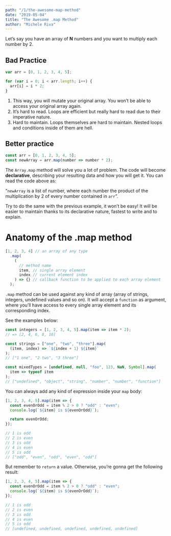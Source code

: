 ```yaml
---
path: "/1/the-awesome-map-method"
date: "2019-05-04"
title: "The Awesome .map Method"
author: "Michele Riva"
---
```


Let’s say you have an array of **N** numbers and you want to multiply each number by 2.

## Bad Practice

```javascript
var arr = [0, 1, 2, 3, 4, 5];

for (var i = 0; i < arr.length; i++) {
  arr[i] = i * 2;
}
```

1. This way, you will mutate your original array. You won’t be able to access your original array again.
2. It’s hard to read. Loops are efficient but really hard to read due to their imperative nature.
3. Hard to maintain. Loops themselves are hard to maintain. Nested loops and conditions inside of them are hell.

## Better practice

```javascript
const arr = [0, 1, 2, 3, 4, 5];
const newArray = arr.map(number => number * 2);
```

The `Array.map` method will solve you a lot of problem.
The code will become **declarative**, describing your resulting data and how you will get it.
You can read the code above as:

“`newArray` is a list of number, where each number the product of the multiplication by 2 of every number contained in `arr`”.

Try to do the same with the previous example, it won’t be easy!
It will be easier to maintain thanks to its declarative nature, fastest to write and to explain.

# Anatomy of the .map method

```javascript
[1, 2, 3, 4] // an array of any type
  .map(
    (
      // method name
      item, // single array element
      index // current element index
    ) => {} // callback function to be applied to each array element
  );
```

`.map` method can be used against any kind of array (array of strings, integers, undefined values and so on).
It will accept a `function` as argument, where you’ll have access to every single array element and its corresponding index.

See the examples below:

```javascript
const integers = [1, 2, 3, 4, 5].map(item => item * 2);
// => [2, 4, 6, 8, 10]

const strings = ["one", "two", "three"].map(
  (item, index) => `${index + 1} ${item}`
);
// ["1 one", "2 two", "3 three"]

const mixedTypes = [undefined, null, "foo", 123, NaN, Symbol].map(
  item => typeof item
);
// ["undefined", "object", "string", "number", "number", "function"]
```

You can always add any kind of expression inside your `map` body:

```javascript
[1, 2, 3, 4, 5].map(item => {
  const evenOrOdd = item % 2 > 0 ? "odd" : "even";
  console.log(`${item} is ${evenOrOdd}`);

  return evenOrOdd;
});

// 1 is odd
// 2 is even
// 3 is odd
// 4 is even
// 5 is odd
// ["odd", "even", "odd", "even", "odd"]
```

But remember to `return` a value. Otherwise, you’re gonna get the following result:

```javascript
[1, 2, 3, 4, 5].map(item => {
  const evenOrOdd = item % 2 > 0 ? "odd" : "even";
  console.log(`${item} is ${evenOrOdd}`);
});

// 1 is odd
// 2 is even
// 3 is odd
// 4 is even
// 5 is odd
// [undefined, undefined, undefined, undefined, undefined]
```
